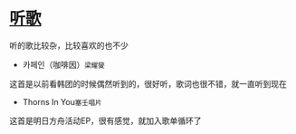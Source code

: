 # [听歌](https://github.com/noteMay/blog/issues/18)

听的歌比较杂，比较喜欢的也不少

- 카페인（咖啡因）`梁耀燮`

这首是以前看韩团的时候偶然听到的，很好听，歌词也很不错，就一直听到现在

- Thorns In You`塞壬唱片`

这首是明日方舟活动EP，很有感觉，就加入歌单循环了